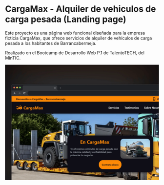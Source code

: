 # CargaMax - Alquiler de vehiculos de carga pesada (Landing page)

Este proyecto es una página web funcional diseñada para la empresa ficticia CargaMax, que ofrece servicios de alquiler de vehículos de carga pesada a los habitantes de Barrancabermeja.

Realizado en el Bootcamp de Desarrollo Web P.1 de TalentoTECH, del MinTIC.

![Mockup de CargaMax](image/mockup-public.webp)